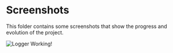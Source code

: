 # Screenshots

This folder contains some screenshots that show the progress and evolution of the project.

![Logger Working!](https://github.com/ManuCanedo/fractal-generator/blob/master/media/screenshots/09_20_GeneratingFirstBitmap.PNG?rew=true)   
